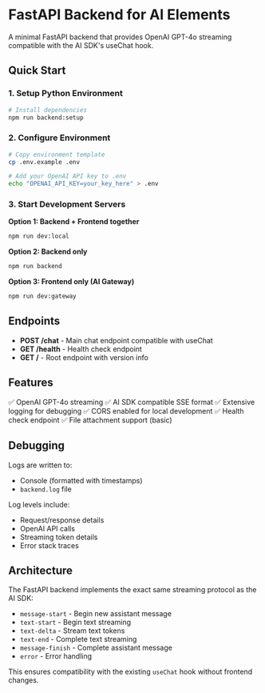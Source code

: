 # FastAPI Backend for AI Elements

A minimal FastAPI backend that provides OpenAI GPT-4o streaming compatible with the AI SDK's useChat hook.

## Quick Start

### 1. Setup Python Environment
```bash
# Install dependencies
npm run backend:setup
```

### 2. Configure Environment
```bash
# Copy environment template
cp .env.example .env

# Add your OpenAI API key to .env
echo "OPENAI_API_KEY=your_key_here" > .env
```

### 3. Start Development Servers

**Option 1: Backend + Frontend together**
```bash
npm run dev:local
```

**Option 2: Backend only**
```bash
npm run backend
```

**Option 3: Frontend only (AI Gateway)**
```bash
npm run dev:gateway
```

## Endpoints

- **POST /chat** - Main chat endpoint compatible with useChat
- **GET /health** - Health check endpoint
- **GET /** - Root endpoint with version info

## Features

✅ OpenAI GPT-4o streaming
✅ AI SDK compatible SSE format
✅ Extensive logging for debugging
✅ CORS enabled for local development
✅ Health check endpoint
✅ File attachment support (basic)

## Debugging

Logs are written to:
- Console (formatted with timestamps)
- `backend.log` file

Log levels include:
- Request/response details
- OpenAI API calls
- Streaming token details
- Error stack traces

## Architecture

The FastAPI backend implements the exact same streaming protocol as the AI SDK:
- `message-start` - Begin new assistant message
- `text-start` - Begin text streaming
- `text-delta` - Stream text tokens
- `text-end` - Complete text streaming
- `message-finish` - Complete assistant message
- `error` - Error handling

This ensures compatibility with the existing `useChat` hook without frontend changes.